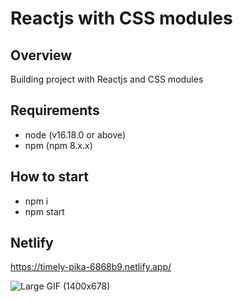 
# Reactjs with CSS modules

## **Overview**

Building project with Reactjs and CSS modules

## **Requirements**

* node (v16.18.0 or above)
* npm (npm 8.x.x)

## **How to start**

* npm i
* npm start

## **Netlify**

https://timely-pika-6868b9.netlify.app/


![Large GIF (1400x678)](https://user-images.githubusercontent.com/36548565/211203123-9aa386f9-fc7f-47bc-859d-3a4e05e78f62.gif)
